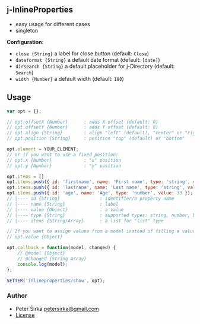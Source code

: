 ## j-InlineProperties

- easy usage for different cases
- singleton

__Configuration__:

- `close {String}` a label for close button (default: `Close`)
- `dateformat {String}` a default date format (default: `[date]`)
- `dirsearch {String}` a default placeholder for j-Directory (default: `Search`)
- `width {Number}` a default width (default: `180`)

## Usage

```js
var opt = {};

// opt.offsetX {Number}      : adds X offset (default: 0)
// opt.offsetY {Number}      : adds Y offset (default: 0)
// opt.align {String}        : align "left" (default), "center" or "right"
// opt.position {String}     : position "top" (default) or "bottom"

opt.element = YOUR_ELEMENT;
// or if you want to use a fixed position:
// opt.x {Number}            : "x" position
// opt.y {Number}            : "y" position

opt.items = []
opt.items.push({ id: 'firstname', name: 'First name', type: 'string', value: 'Peter' });
opt.items.push({ id: 'lastname', name: 'Last name', type: 'string', value: 'Širka', placeholder: 'String' });
opt.items.push({ id: 'age', name: 'Age', type: 'number', value: 33 });
// |---- id {String}               : identifier/a property name
// |---- name {String}             : label
// |---- value {Object}            : a value
// |---- type {String}             : supported types: string, number, boolean, icon, color, date, list
// |---- items {String/Array}      : a list for "list" type

// If you want to assign values from a model instead of filling a value in the "items" field, you can use:
// opt.value {Object}

opt.callback = function(model, changed) {
	// @model {Object}
	// @changed {String Array}
	console.log(model);
};

SETTER('inlineproperties/show', opt);
```

### Author

- Peter Širka <petersirka@gmail.com>
- [License](https://www.totaljs.com/license/)
